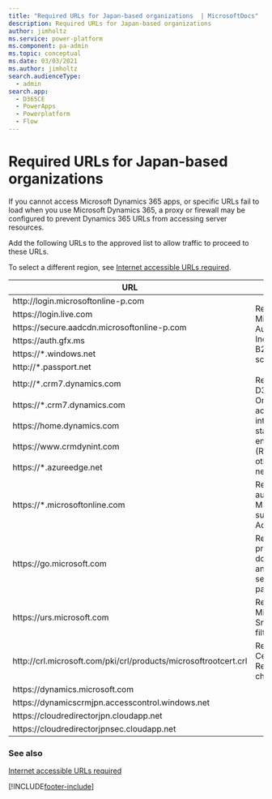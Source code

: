 ```yaml
---
title: "Required URLs for Japan-based organizations  | MicrosoftDocs"
description: Required URLs for Japan-based organizations 
author: jimholtz
ms.service: power-platform
ms.component: pa-admin
ms.topic: conceptual
ms.date: 03/03/2021
ms.author: jimholtz
search.audienceType: 
  - admin
search.app:
  - D365CE
  - PowerApps
  - Powerplatform
  - Flow
---
```

# Required URLs for Japan-based organizations 

If you cannot access Microsoft Dynamics 365 apps, or specific URLs fail to load when you use Microsoft Dynamics 365, a proxy or firewall may be configured to prevent  Dynamics 365 URLs from accessing server resources.

Add the following URLs to the approved list to allow traffic to proceed to these URLs.

To select a different region, see [Internet accessible URLs required](online-requirements.md#internet-accessible-urls-required).
<!-- 
- https://login.live.com
- http://crl.microsoft.com/pki/crl/products/microsoftrootcert.crl
- https://mbs.microsoft.com
- https://go.microsoft.com
- http://login.microsoftonline-p.com
- https://secure.aadcdn.microsoftonline-p.com
- https://urs.microsoft.com
- https://auth.gfx.ms
- https://dynamicscrmjpn.accesscontrol.windows.net
- https://sc.imp.live.com
- https://*.windows.net
- https://*.microsoftonline.com
- http://*.passport.net
- https://*.crm7.dynamics.com
- http://*.crm7.dynamics.com
- https://home.dynamics.com
- https://cloudredirectorjpn.cloudapp.net
- https://cloudredirectorjpnsec.cloudapp.net
- https://*.azureedge.net
- https://www.crmdynint.com
- https://mem.gfx.ms
- https://cloudredirectornamsec.cloudapp.net
-->

<table>
<thead>
  <tr>
    <th>URL</th>
    <th>Justification</th>
  </tr>
</thead>
<tbody>
  <tr>
    <td>http://login.microsoftonline-p.com </td>
    <td rowspan="6">Required for Microsoft Cloud Authentication. Includes B2C/Guest scenarios. </td>
  </tr>
  <tr>
    <td>https://login.live.com </td>
  </tr>
  <tr>
    <td>https://secure.aadcdn.microsoftonline-p.com    </td>
  </tr>
  <tr>
    <td>https://auth.gfx.ms  </td>
  </tr>
  <tr>
    <td>https://*.windows.net  </td>
  </tr>
  <tr>
    <td>http://*.passport.net </td>
  </tr>
  <tr>
    <td>http://*.crm7.dynamics.com </td>
    <td rowspan="5">Required for D365CE / CDS Orgs/environments access. Includes integration  and static CDN content endpoints. (Replace URLs for other geos as needed)</td>
  </tr>
  <tr>
    <td>https://*.crm7.dynamics.com </td>
  </tr>
  <tr>
    <td>https://home.dynamics.com </td>
  </tr>
  <tr>
    <td>https://www.crmdynint.com  </td>
  </tr>
  <tr>
    <td>https://*.azureedge.net  </td>
  </tr>
  <tr>
    <td>https://*.microsoftonline.com  </td>
    <td>Required for authentication and M365 Services such as M365 Admin Center </td>
  </tr>
  <tr>
    <td>https://go.microsoft.com  </td>
    <td>Required for product documentation and context sensitive help pages   </td>
  </tr>
  <tr>
    <td>https://urs.microsoft.com   </td>
    <td>Required for Microsoft defender SmartScreen filtering   </td>
  </tr>
  <tr>
    <td>http://crl.microsoft.com/pki/crl/products/microsoftrootcert.crl  </td>
    <td>Required for Certification Revocation List checks    </td>
  </tr>
  <tr>
    <td>https://dynamics.microsoft.com  </td>
    <td>  </td>
  </tr>
  <tr>
    <td>https://dynamicscrmjpn.accesscontrol.windows.net  </td>
    <td>  </td>
  </tr>
  <tr>
    <td>https://cloudredirectorjpn.cloudapp.net </td>
    <td>  </td>
  </tr>
  <tr>
    <td>https://cloudredirectorjpnsec.cloudapp.net  </td>
    <td>  </td>
  </tr>
</tbody>
</table>

### See also
[Internet accessible URLs required](online-requirements.md#internet-accessible-urls-required)

[!INCLUDE[footer-include](../includes/footer-banner.md)]